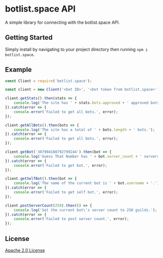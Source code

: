 # botlist.space API
A simple library for connecting with the botlist.space API.

## Getting Started
Simply install by navigating to your project directory then running `npm i botlist.space`.

## Example

```js
const Client = require('botlist.space');

const client = new Client('<bot ID>', '<bot token from botlist.space>');

client.getStats().then(stats => {
	console.log('The site has ' + stats.bots.approved + ' approved bots and ' + stats.bots.unapproved + ' unapproved bots.');
}).catch(error => {
	console.error('Failed to get all bots.', error);
});

client.getAllBots().then(bots => {
	console.log('The site has a total of ' + bots.length + ' bots.');
}).catch(error => {
	console.error('Failed to get all bots.', error);
});

client.getBot('307994108792799244').then(bot => {
	console.log('Guess That Number has ' + bot.server_count + ' servers.');
}).catch(error => {
	console.error('Failed to get bot.', error);
});

client.getSelfBot().then(bot => {
	console.log('The name of the current bot is ' + bot.username + '.');
}).catch(error => {
	console.error('Failed to get self bot.', error);
});

client.postServerCount(250).then(() => {
	console.log('Set the current bot\'s server count to 250 guilds.');
}).catch(error => {
	console.error('Failed to post server count.', error);
});
```

## License
[Apache 2.0 License](https://github.com/botlist-space/api/blob/master/LICENSE)
